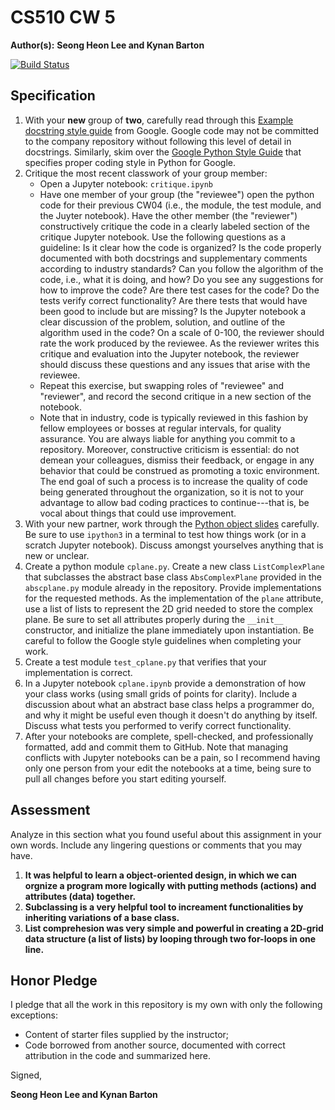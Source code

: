 # CS510 CW 5

**Author(s):** **Seong Heon Lee and Kynan Barton**

[![Build Status](https://travis-ci.org/chapman-cs510-2017f/cw-05-seongandkynan.svg?branch=master)](https://travis-ci.org/chapman-cs510-2017f/cw-05-seongandkynan)

## Specification

1. With your **new** group of **two**, carefully read through this [Example docstring style guide](http://sphinxcontrib-napoleon.readthedocs.io/en/latest/example_google.html) from Google. Google code may not be committed to the company repository without following this level of detail in docstrings. Similarly, skim over the [Google Python Style Guide](https://google.github.io/styleguide/pyguide.html) that specifies proper coding style in Python for Google.
1. Critique the most recent classwork of your group member:
    * Open a Jupyter notebook: ```critique.ipynb```
    * Have one member of your group (the "reviewee") open the python code for their previous CW04 (i.e., the module, the test module, and the Juyter notebook). Have the other member (the "reviewer") constructively critique the code in a clearly labeled section of the critique Jupyter notebook. Use the following questions as a guideline: Is it clear how the code is organized? Is the code properly documented with both docstrings and supplementary comments according to industry standards? Can you follow the algorithm of the code, i.e., what it is doing, and how? Do you see any suggestions for how to improve the code? Are there test cases for the code? Do the tests verify correct functionality? Are there tests that would have been good to include but are missing? Is the Jupyter notebook a clear discussion of the problem, solution, and outline of the algorithm used in the code? On a scale of 0-100, the reviewer should rate the work produced by the reviewee. As the reviewer writes this critique and evaluation into the Jupyter notebook, the reviewer should discuss these questions and any issues that arise with the reviewee.
    * Repeat this exercise, but swapping roles of "reviewee" and "reviewer", and record the second critique in a new section of the notebook.
    * Note that in industry, code is typically reviewed in this fashion by fellow employees or bosses at regular intervals, for quality assurance. You are always liable for anything you commit to a repository. Moreover, constructive criticism is essential: do not demean your colleagues, dismiss their feedback, or engage in any behavior that could be construed as promoting a toxic environment. The end goal of such a process is to increase the quality of code being generated throughout the organization, so it is not to your advantage to allow bad coding practices to continue---that is, be vocal about things that could use improvement.
1. With your new partner, work through the [Python object slides](http://slides.com/profdressel/python-objects-overview) carefully. Be sure to use ```ipython3``` in a terminal to test how things work (or in a scratch Jupyter notebook). Discuss amongst yourselves anything that is new or unclear.
1. Create a python module ```cplane.py```. Create a new class ```ListComplexPlane``` that subclasses the abstract base class ```AbsComplexPlane``` provided in the ```abscplane.py``` module already in the repository. Provide implementations for the requested methods. As the implementation of the `plane` attribute, use a list of lists to represent the 2D grid needed to store the complex plane. Be sure to set all attributes properly during the ```__init__``` constructor, and initialize the plane immediately upon instantiation. Be careful to follow the Google style guidelines when completing your work.
1. Create a test module ```test_cplane.py``` that verifies that your implementation is correct.
1. In a Jupyter notebook ```cplane.ipynb``` provide a demonstration of how your class works (using small grids of points for clarity). Include a discussion about what an abstract base class helps a programmer do, and why it might be useful even though it doesn't do anything by itself. Discuss what tests you performed to verify correct functionality.
1. After your notebooks are complete, spell-checked, and professionally formatted, add and commit them to GitHub. Note that managing conflicts with Jupyter notebooks can be a pain, so I recommend having only one person from your edit the notebooks at a time, being sure to pull all changes before you start editing yourself.


## Assessment

Analyze in this section what you found useful about this assignment in your own words. Include any lingering questions or comments that you may have.

1. **It was helpful to learn a object-oriented design, in which we can orgnize a program more logically with putting methods (actions) and attributes (data) together.**
1. **Subclassing is a very helpful tool to increament functionalities by inheriting variations of a base class.**
1. **List comprehesion was very simple and powerful in creating a 2D-grid data structure (a list of lists) by looping through two for-loops in one line.**

## Honor Pledge

I pledge that all the work in this repository is my own with only the following exceptions:

* Content of starter files supplied by the instructor;
* Code borrowed from another source, documented with correct attribution in the code and summarized here.

Signed,

**Seong Heon Lee and Kynan Barton**
